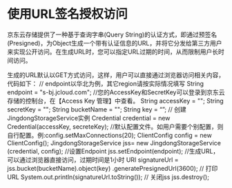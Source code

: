 # **使用URL签名授权访问**

京东云存储提供了一种基于查询字串(Query String)的认证方式，即通过预签名(Presigned)，为Object生成一个带有认证信息的URL，并将它分发给第三方用户来实现公开访问。在生成URL时，您可以指定URL过期的时间，从而限制用户长时间访问。

生成的URL默认以GET方式访问，这样，用户可以直接通过浏览器访问相关内容，代码如下：
// endpoint以华北为例，其它region请按实际情况填写
String endpoint = "s-bj.jcloud.com";
//您的AccessKey和SecretKey可以登录到京东云存储的控制台，在【Access Key 管理】中查看。
String accessKey = "<your accessKey>";
String secretKey = "<your secretKey>";
String bucketName = "<your bucketName>";
String key = “<you objectKey>”;
// 创建JingdongStorageService实例
Credential credential = new Credential(accessKey, secreteKey);
//默认配置文件。如用户需要个别配置，则自行配置。例:config.setMaxConnections(20);
ClientConfig config = new ClientConfig();
JingdongStorageService jss= new JingdongStorageService (credential, config);
//设置Endpoint
jss.setEndpoint(endpoint);
//生成URL，可以通过浏览器直接访问，过期时间是1小时
URI signatureUrl = jss.bucket(bucketName).object(key)
.generatePresignedUrl(3600);
// 打印URL
System.out.println(signatureUrl.toString());
// 关闭jss
jss.destroy();